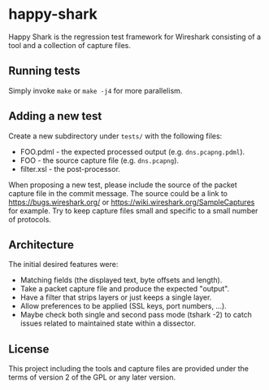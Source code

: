 happy-shark
===========
Happy Shark is the regression test framework for Wireshark consisting of a tool
and a collection of capture files.

Running tests
-------------
Simply invoke `make` or `make -j4` for more parallelism.

Adding a new test
-----------------
Create a new subdirectory under `tests/` with the following files:

 - FOO.pdml - the expected processed output (e.g. `dns.pcapng.pdml`).
 - FOO - the source capture file (e.g. `dns.pcapng`).
 - filter.xsl - the post-processor.

When proposing a new test, please include the source of the packet capture file
in the commit message. The source could be a link to https://bugs.wireshark.org/
or https://wiki.wireshark.org/SampleCaptures for example. Try to keep capture
files small and specific to a small number of protocols.

Architecture
------------
The initial desired features were:

 - Matching fields (the displayed text, byte offsets and length).
 - Take a packet capture file and produce the expected "output".
 - Have a filter that strips layers or just keeps a single layer.
 - Allow preferences to be applied (SSL keys, port numbers, ...).
 - Maybe check both single and second pass mode (tshark -2) to catch issues
   related to maintained state within a dissector.

License
-------
This project including the tools and capture files are provided under the terms
of version 2 of the GPL or any later version.
